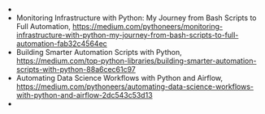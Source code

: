 


 -  
 - Monitoring Infrastructure with Python: My Journey from Bash Scripts to Full Automation, https://medium.com/pythoneers/monitoring-infrastructure-with-python-my-journey-from-bash-scripts-to-full-automation-fab32c4564ec
 - Building Smarter Automation Scripts with Python, https://medium.com/top-python-libraries/building-smarter-automation-scripts-with-python-88a6cec61c97
 - Automating Data Science Workflows with Python and Airflow, https://medium.com/pythoneers/automating-data-science-workflows-with-python-and-airflow-2dc543c53d13
 - 
